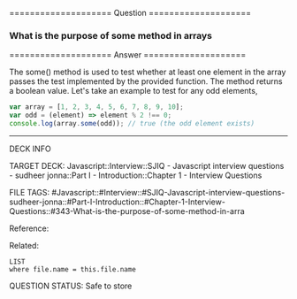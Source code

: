 ==================== Question ====================  

### What is the purpose of some method in arrays  

==================== Answer ====================  

The some() method is used to test whether at least one element in the array
passes the test implemented by the provided function. The method returns a
boolean value. Let's take an example to test for any odd elements,

```javascript
var array = [1, 2, 3, 4, 5, 6, 7, 8, 9, 10];
var odd = (element) => element % 2 !== 0;
console.log(array.some(odd)); // true (the odd element exists)
```

---

DECK INFO

TARGET DECK: Javascript::Interview::SJIQ - Javascript interview questions -
sudheer jonna::Part I - Introduction::Chapter 1 - Interview Questions

FILE TAGS:
#Javascript::#Interview::#SJIQ-Javascript-interview-questions-sudheer-jonna::#Part-I-Introduction::#Chapter-1-Interview-Questions::#343-What-is-the-purpose-of-some-method-in-arra

Reference:

Related:

```dataview
LIST
where file.name = this.file.name
```

QUESTION STATUS: Safe to store
